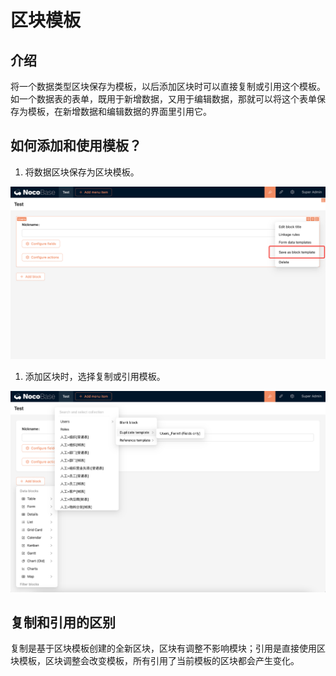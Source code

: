 # 区块模板

<PluginInfo name="ui-schema-storage"></PluginInfo>

## 介绍

将一个数据类型区块保存为模板，以后添加区块时可以直接复制或引用这个模板。如一个数据表的表单，既用于新增数据，又用于编辑数据，那就可以将这个表单保存为模板，在新增数据和编辑数据的界面里引用它。

## 如何添加和使用模板？

1. 将数据区块保存为区块模板。

![](./static/JNiLb7rksoY07ox092ycaarenGd.png)

1. 添加区块时，选择复制或引用模板。

![](./static/ImutbF0YDoWldOxrPilcwQFHnSe.png)

## 复制和引用的区别

复制是基于区块模板创建的全新区块，区块有调整不影响模块；引用是直接使用区块模板，区块调整会改变模板，所有引用了当前模板的区块都会产生变化。
